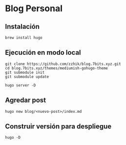 # Blog Personal


## Instalación

```
brew install hugo
```

## Ejecución en modo local

```
git clone https://github.com/zzhik/blog.7bits.xyz.git
cd blog.7bits.xyz/themes/mediumish-gohugo-theme
git submodule init
git submodule update
```

```
hugo server -D
```

## Agredar post

```
hugo new blog/<nuevo-post>/index.md
```

## Construir versión para despliegue
```
hugo -D
```



